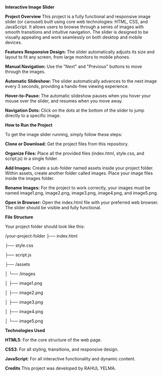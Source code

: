 **Interactive Image Slider**

**Project Overview**
This project is a fully functional and responsive image slider (or carousel) built using core web technologies: HTML, CSS, and JavaScript. It allows users to browse through a series of images with smooth transitions and intuitive navigation. The slider is designed to be visually appealing and work seamlessly on both desktop and mobile devices.

**Features**
**Responsive Design:** The slider automatically adjusts its size and layout to fit any screen, from large monitors to mobile phones.

**Manual Navigation:** Use the "Next" and "Previous" buttons to move through the images.

**Automatic Slideshow:** The slider automatically advances to the next image every 3 seconds, providing a hands-free viewing experience.

**Hover-to-Pause:** The automatic slideshow pauses when you hover your mouse over the slider, and resumes when you move away.

**Navigation Dots:** Click on the dots at the bottom of the slider to jump directly to a specific image.

**How to Run the Project**

To get the image slider running, simply follow these steps:

**Clone or Download:** Get the project files from this repository.

**Organize Files:** Place all the provided files (index.html, style.css, and script.js) in a single folder.

**Add Images:** Create a sub-folder named assets inside your project folder. Within assets, create another folder called images. Place your image files inside the images folder.

**Rename Images:** For the project to work correctly, your images must be named image1.png, image2.png, image3.png, image4.png, and image5.png.

**Open in Browser:** Open the index.html file with your preferred web browser. The slider should be visible and fully functional.

**File Structure**

Your project folder should look like this:

/your-project-folder
├── index.html

├── style.css

├── script.js

├── /assets

│   └── /images

│       ├── image1.png

│       ├── image2.png

│       ├── image3.png

│       ├── image4.png

│       └── image5.png

**Technologies Used**

**HTML5**: For the core structure of the web page.

**CSS3**: For all styling, transitions, and responsive design.

**JavaScript**: For all interactive functionality and dynamic content.

**Credits**
This project was developed by RAHUL YELMA.
